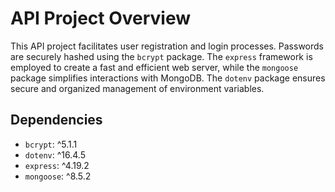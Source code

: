 # API Project Overview

This API project facilitates user registration and login processes. Passwords are securely hashed using the `bcrypt` package.
The `express` framework is employed to create a fast and efficient web server, while the `mongoose` package simplifies interactions 
with MongoDB. The `dotenv` package ensures secure and organized management of environment variables.

## Dependencies

- `bcrypt`: ^5.1.1
- `dotenv`: ^16.4.5
- `express`: ^4.19.2
- `mongoose`: ^8.5.2
